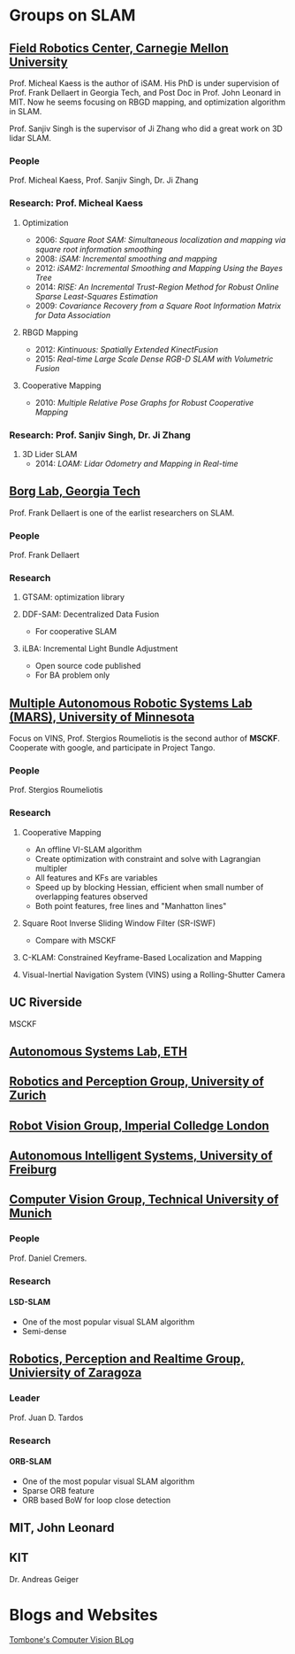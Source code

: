 # Groups on SLAM

## [Field Robotics Center, Carnegie Mellon University](http://www.frc.ri.cmu.edu/index.php)
Prof. Micheal Kaess is the author of iSAM. 
His PhD is under supervision of Prof. Frank Dellaert in Georgia Tech, and Post Doc in Prof. John Leonard in MIT.
Now he seems focusing on RBGD mapping, and optimization algorithm in SLAM.

Prof. Sanjiv Singh is the supervisor of Ji Zhang who did a great work on 3D lidar SLAM.

### People
Prof. Micheal Kaess, Prof. Sanjiv Singh, Dr. Ji Zhang

### Research: Prof. Micheal Kaess

1. Optimization
	- 2006: _Square Root SAM: Simultaneous localization and mapping via square root information smoothing_
	- 2008: _iSAM: Incremental smoothing and mapping_
	- 2012: _iSAM2: Incremental Smoothing and Mapping Using the Bayes Tree_
	- 2014: _RISE: An Incremental Trust-Region Method for Robust Online Sparse Least-Squares Estimation_
	- 2009: _Covariance Recovery from a Square Root Information Matrix for Data Association_

2. RBGD Mapping
	- 2012: _Kintinuous: Spatially Extended KinectFusion_
	- 2015: _Real-time Large Scale Dense RGB-D SLAM with Volumetric Fusion_

3. Cooperative Mapping
	- 2010: _Multiple Relative Pose Graphs for Robust Cooperative Mapping_

### Research: Prof. Sanjiv Singh, Dr. Ji Zhang

1. 3D Lider SLAM
	- 2014: _LOAM: Lidar Odometry and Mapping in Real-time_

## [Borg Lab, Georgia Tech](https://collab.cc.gatech.edu/borg/)
Prof. Frank Dellaert is one of the earlist researchers on SLAM.

### People
Prof. Frank Dellaert

### Research

1. GTSAM: optimization library

2. DDF-SAM: Decentralized Data Fusion
	- For cooperative SLAM

3. iLBA: Incremental Light Bundle Adjustment
	- Open source code published
    - For BA problem only


## [Multiple Autonomous Robotic Systems Lab (MARS), University of Minnesota](http://mars.cs.umn.edu/)
Focus on VINS, Prof. Stergios Roumeliotis is the second author of **MSCKF**. Cooperate with google, and participate in Project Tango.

### People
Prof. Stergios Roumeliotis

### Research

1. Cooperative Mapping
	- An offline VI-SLAM algorithm
	- Create optimization with constraint and solve with Lagrangian multipler
	- All features and KFs are variables
	- Speed up by blocking Hessian, efficient when small number of overlapping features observed
	- Both point features, free lines and "Manhatton lines"

2. Square Root Inverse Sliding Window Filter (SR-ISWF)
	- Compare with MSCKF

3. C-KLAM: Constrained Keyframe-Based Localization and Mapping

4. Visual-Inertial Navigation System (VINS) using a Rolling-Shutter Camera

## UC Riverside
MSCKF

## [Autonomous Systems Lab, ETH](http://www.asl.ethz.ch/)

## [Robotics and Perception Group, University of Zurich](http://rpg.ifi.uzh.ch/index.html)

## [Robot Vision Group, Imperial Colledge London](https://wp.doc.ic.ac.uk/robotvision/)

## [Autonomous Intelligent Systems, University of Freiburg](http://ais.informatik.uni-freiburg.de/index_en.php)

## [Computer Vision Group, Technical University of Munich](http://vision.in.tum.de/l)

### People
Prof. Daniel Cremers.

### Research
#### LSD-SLAM
- One of the most popular visual SLAM algorithm
- Semi-dense

## [Robotics, Perception and Realtime Group, Univiersity of Zaragoza](http://robots.unizar.es/)

### Leader
Prof. Juan D. Tardos

### Research
#### ORB-SLAM
- One of the most popular visual SLAM algorithm
- Sparse ORB feature
- ORB based BoW for loop close detection


## MIT, John Leonard



## KIT
Dr. Andreas Geiger

## 

# Blogs and Websites

[Tombone's Computer Vision BLog](http://www.computervisionblog.com/)
